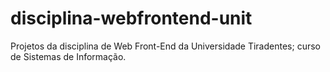 # disciplina-webfrontend-unit
Projetos da disciplina de Web Front-End da Universidade Tiradentes; curso de Sistemas de Informação.
